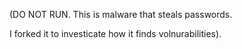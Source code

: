 (DO NOT RUN.
This is malware that steals passwords.

I forked it to investicate how it finds volnurabilities).
